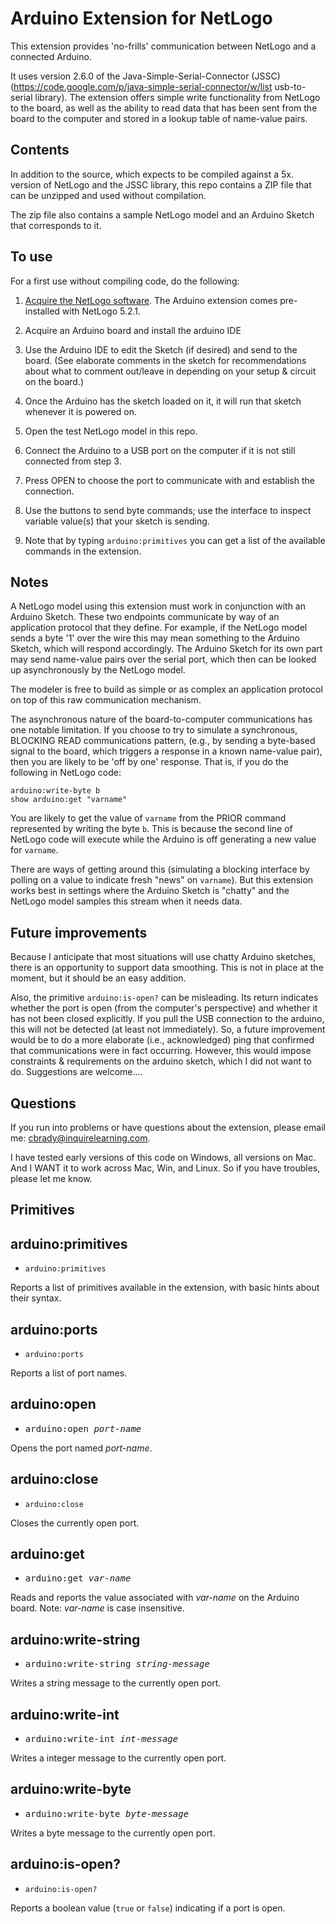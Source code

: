 Arduino Extension for NetLogo
=============================

This extension provides 'no-frills' communication between NetLogo and a connected Arduino.  

It uses version 2.6.0 of the Java-Simple-Serial-Connector (JSSC) (https://code.google.com/p/java-simple-serial-connector/w/list usb-to-serial library).  The extension offers simple write functionality from NetLogo to the board, as well as the ability to read data that has been sent from the board to the computer and stored in a lookup table of name-value pairs.

Contents
--------

In addition to the source, which expects to be compiled against a 5x. version of NetLogo and the JSSC library, this repo contains a ZIP file that can be unzipped and used without compilation.

The zip file also contains a sample NetLogo model and an Arduino Sketch that corresponds to it.  

To use
------

For a first use without compiling code, do the following:

1. [Acquire the NetLogo software](http://ccl.northwestern.edu/netlogo/download.shtml). The Arduino extension comes pre-installed with NetLogo 5.2.1.

2. Acquire an Arduino board and install the arduino IDE

3. Use the Arduino IDE to edit the Sketch (if desired) and send to the board. (See elaborate comments in the sketch for recommendations about what to comment out/leave in depending on your setup & circuit on the board.)

4. Once the Arduino has the sketch loaded on it, it will run that sketch whenever it is powered on.

5. Open the test NetLogo model in this repo.

6. Connect the Arduino to a USB port on the computer if it is not still connected from step 3.

7. Press OPEN to choose the port to communicate with and establish the connection.

8. Use the buttons to send byte commands; use the interface to inspect variable value(s) that your sketch is sending.

9. Note that by typing `arduino:primitives` you can get a list of the available commands in the extension.

Notes
-----

A NetLogo model using this extension must work in conjunction with an Arduino Sketch.  These two endpoints communicate by way of an application protocol that they define.  For example, if the NetLogo model sends a byte '1' over the wire this may mean something to the Arduino Sketch, which will respond accordingly.  The Arduino Sketch for its own part may send name-value pairs over the serial port, which then can be looked up asynchronously by the NetLogo model.

The modeler is free to build as simple or as complex an application protocol on top of this raw communication mechanism.

The asynchronous nature of the board-to-computer communications has one notable limitation.  If you choose to try to simulate a synchronous, BLOCKING READ communications pattern, (e.g., by sending a byte-based signal to the board, which triggers a response in a known name-value pair), then you are likely to be 'off by one' response.  That is, if you do the following in NetLogo code:

    arduino:write-byte b
    show arduino:get "varname"

You are likely to get the value of `varname` from the PRIOR command represented by writing the byte `b`.  This is because the second line of NetLogo code will execute while the Arduino is off generating a new value for `varname`.

There are ways of getting around this (simulating a blocking interface by polling on a value to indicate fresh "news" on `varname`). But this extension works best in settings where the Arduino Sketch is "chatty" and the NetLogo model samples this stream when it needs data.

Future improvements
-------------------

Because I anticipate that most situations will use chatty Arduino sketches, there is an opportunity to support data smoothing.  This is not in place at the moment, but it should be an easy addition.

Also, the primitive `arduino:is-open?` can be misleading.  Its return indicates whether the port is open (from the computer's perspective) and whether it has not been closed explicitly.  If you pull the USB connection to the arduino, this will not be detected (at least not immediately).  So, a future improvement would be to do a more elaborate (i.e., acknowledged) ping that confirmed that communications were in fact occurring.  However, this would impose constraints & requirements on the arduino sketch, which I did not want to do.  Suggestions are welcome....

Questions
---------

If you run into problems or have questions about the extension, please email me: cbrady@inquirelearning.com.

I have tested early versions of this code on Windows, all versions on Mac.  And I WANT it to work across Mac, Win, and Linux.  So if you have troubles, please let me know.

Primitives
----------

## arduino:primitives

- `arduino:primitives`

Reports a list of primitives available in the extension, with basic hints about their syntax. 

## arduino:ports

- `arduino:ports`

Reports a list of port names.

## arduino:open

- <tt>arduino:open <i>port-name</i></tt>

Opens the port named _port-name_.

## arduino:close

- `arduino:close`

Closes the currently open port.

## arduino:get

- <tt>arduino:get <i>var-name</i></tt>

Reads and reports the value associated with _var-name_ on the Arduino board. Note: _var-name_ is case insensitive.

## arduino:write-string

- <tt>arduino:write-string <i>string-message</i></tt>
 
Writes a string message to the currently open port.

## arduino:write-int

- <tt>arduino:write-int <i>int-message</i></tt>

Writes a integer message to the currently open port.

## arduino:write-byte

- <tt>arduino:write-byte <i>byte-message</i></tt>

Writes a byte message to the currently open port.

## arduino:is-open?

- `arduino:is-open?`

Reports a boolean value (`true` or `false`) indicating if a port is open. 

